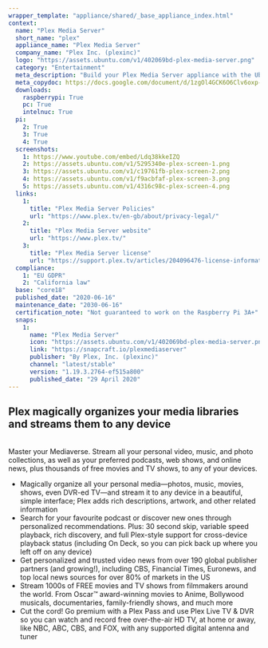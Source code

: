 ```yaml
---
wrapper_template: "appliance/shared/_base_appliance_index.html"
context:
  name: "Plex Media Server"
  short_name: "plex"
  appliance_name: "Plex Media Server"
  company_name: "Plex Inc. (plexinc)"
  logo: "https://assets.ubuntu.com/v1/402069bd-plex-media-server.png"
  category: "Entertainment"
  meta_description: "Build your Plex Media Server appliance with the Ubuntu Appliance image. Plex organizes your media libraries and streams them to any device – including all your video, music and photo libraries."
  meta_copydoc: https://docs.google.com/document/d/1zgOl4GCK6O6Clv6oxp-DXDSKYIKO2pvpXaYXALiTlpo/edit?tab=t.0
  downloads:
    raspberrypi: True
    pc: True
    intelnuc: True
  pi:
    2: True
    3: True
    4: True
  screenshots:
    1: https://www.youtube.com/embed/Ldq38kkeIZQ
    2: https://assets.ubuntu.com/v1/5295340e-plex-screen-1.png
    3: https://assets.ubuntu.com/v1/c19761fb-plex-screen-2.png
    4: https://assets.ubuntu.com/v1/f9acbfaf-plex-screen-3.png
    5: https://assets.ubuntu.com/v1/4316c98c-plex-screen-4.png
  links:
    1:
      title: "Plex Media Server Policies"
      url: "https://www.plex.tv/en-gb/about/privacy-legal/"
    2:
      title: "Plex Media Server website"
      url: "https://www.plex.tv/"
    3:
      title: "Plex Media Server license"
      url: "https://support.plex.tv/articles/204096476-license-information/"
  compliance:
    1: "EU GDPR"
    2: "California law"
  base: "core18"
  published_date: "2020-06-16"
  maintenance_date: "2030-06-16"
  certification_note: "Not guaranteed to work on the Raspberry Pi 3A+"
  snaps:
    1:
      name: "Plex Media Server"
      icon: "https://assets.ubuntu.com/v1/402069bd-plex-media-server.png"
      link: "https://snapcraft.io/plexmediaserver"
      publisher: "By Plex, Inc. (plexinc)"
      channel: "latest/stable"
      version: "1.19.3.2764-ef515a800"
      published_date: "29 April 2020"
---
```


<h2>Plex magically organizes your media libraries and streams them to any device</h2>

<br />
Master your Mediaverse. Stream all your personal video, music, and photo collections, as well as your preferred podcasts, web shows, and online news, plus thousands of free movies and TV shows, to any of your devices.

<ul class="p-list--divided">
  <li class="p-list__item is-ticked">Magically organize all your personal media—photos, music, movies, shows, even DVR-ed TV—and stream it to any device in a beautiful, simple interface; Plex adds rich descriptions, artwork, and other related information</li>
  <li class="p-list__item is-ticked">Search for your favourite podcast or discover new ones through personalized recommendations. Plus: 30 second skip, variable speed playback, rich discovery, and full Plex-style support for cross-device playback status (including On Deck, so you can pick back up where you left off on any device)</li>
  <li class="p-list__item is-ticked">Get personalized and trusted video news from over 190 global publisher partners (and growing!), including CBS, Financial Times, Euronews, and top local news sources for over 80% of markets in the US</li>
  <li class="p-list__item is-ticked">Stream 1000s of FREE movies and TV shows from filmmakers around the world. From Oscar™ award-winning movies to Anime, Bollywood musicals, documentaries, family-friendly shows, and much more</li>
  <li class="p-list__item is-ticked">Cut the cord! Go premium with a Plex Pass and use Plex Live TV & DVR so you can watch and record free over-the-air HD TV, at home or away, like NBC, ABC, CBS, and FOX, with any supported digital antenna and tuner</li>
</ul>